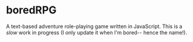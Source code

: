 # boredRPG
A text-based adventure role-playing game written in JavaScript. This is a *slow* work in progress (I only update it when I'm bored-- hence the name!).

